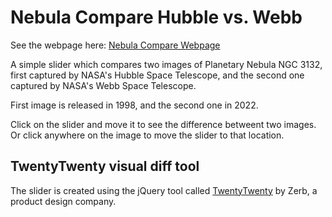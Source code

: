 # Nebula Compare Hubble vs. Webb

See the webpage here: [Nebula Compare Webpage](https://kom42ec.github.io/nebula-compare/)

A simple slider which compares two images of Planetary Nebula NGC 3132, first captured by NASA's Hubble Space Telescope, and the second one captured by NASA's Webb Space Telescope.

First image is released in 1998, and the second one in 2022.

Click on the slider and move it to see the difference betweent two images. Or click anywhere on the image to move the slider to that location.

## TwentyTwenty visual diff tool

The slider is created using the jQuery tool called [TwentyTwenty](https://github.com/zurb/twentytwenty) by Zerb, a product design company.
